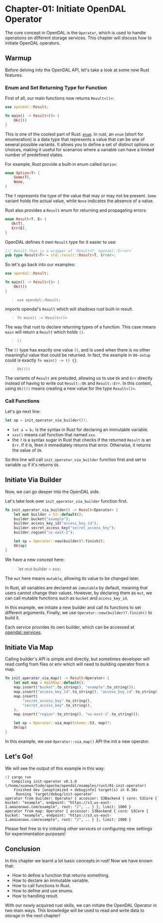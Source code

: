 # Chapter-01: Initiate OpenDAL Operator

The core concept in OpenDAL is the `Operator`, which is used to handle operations on different storage services. This chapter will discuss how to initiate OpenDAL operators.

## Warmup

Before delving into the OpenDAL API, let's take a look at some new Rust features.

### Enum and Set Returning Type for Function

First of all, our main functions now returns `Result<()>`:

```rust
use opendal::Result;

fn main() -> Result<()> {
    Ok(())
}
```

This is one of the coolest part of Rust: [`enum`](https://doc.rust-lang.org/book/ch06-01-defining-an-enum.html). In rust, an `enum` (short for enumeration) is a data type that represents a value that can be one of several possible variants. It allows you to define a set of distinct options or choices, making it useful for scenarios where a variable can have a limited number of predefined states.

For example, Rust provide a built-in enum called `Option`:

```rust
enum Option<T> {
    Some(T),
    None,
}
```

The `T` represents the type of the value that may or may not be present. `Some` variant holds the actual value, while `None` indicates the absence of a value.

Rust also provides a `Result` enum for returning and propagating errors:

```rust
enum Result<T, E> {
   Ok(T),
   Err(E),
}
```

OpenDAL defines it own `Result` type for it easier to use:

```rust
/// Result that is a wrapper of `Result<T, opendal::Error>`
pub type Result<T> = std::result::Result<T, Error>;
```

So let's go back into our examples:

```rust
use opendal::Result;

fn main() -> Result<()> {
    Ok(())
}
```

> `use opendal::Result;`

imports opendal's `Result` which will shadows rust built-in result.

> `fn main() -> Result<()>`

The way that rust to declare returning types of a function. This case means `main` will return a `Result` which holds `()`.

> `()`

The `()` type has exactly one value `()`, and is used when there is no other meaningful value that could be returned. In fact, the example in `00-setup` could is exactly `fn main() -> () {}`.

> `Ok(())`

The variants of `Result` are preluded, allowing us to use `Ok` and `Err` directly instead of having to write out `Result::Ok` and `Result::Err`. In this context, using `Ok(())` means creating a new value for the type `Result<()>`.

### Call Functions

Let's go next line:

```rust
let op = init_operator_via_builder()?;
```

- `let a = b;` is the syntax in Rust for declaring an immutable variable.
- `xxx()` means call function that named `xxx`.
- the `?` is a syntax sugar in Rust that checks if the returned `Result` is an `Err`. If it is, then it immediately returns that error. Otherwise, it returns the value of `Ok`.

So this line will call `init_operator_via_builder` function first and set to variable `op` if it's returns `Ok`.

## Initiate Via Builder

Now, we can go deeper into the OpenDAL side.

Let's take look over `init_operator_via_builder` function first.

```rust
fn init_operator_via_builder() -> Result<Operator> {
    let mut builder = S3::default();
    builder.bucket("example");
    builder.access_key_id("access_key_id");
    builder.secret_access_key("secret_access_key");
    builder.region("us-east-1");

    let op = Operator::new(builder)?.finish();
    Ok(op)
}
```

We have a new concept here:

> `let mut builder = xxx;

The `mut` here means `mutable`, allowing its value to be changed later.

In Rust, all variables are declared as `immutable` by default, meaning that users cannot change their values. However, by declaring them as `mut`, we can call mutable functions such as `bucket` and `access_key_id`.

In this example, we initiate a new builder and call its functions to set different arguments. Finally, we use `Operator::new(builder)?.finish()` to build it.

Each service provides its own builder, which can be accessed at [opendal::services](https://opendal.apache.org/docs/rust/opendal/services/index.html).

## Initiate Via Map

Calling builder's API is simple and directly, but sometimes developer will read config from files or env which will need to building operator from a map.

```rust
fn init_operator_via_map() -> Result<Operator> {
    let mut map = HashMap::default();
    map.insert("bucket".to_string(), "example".to_string());
    map.insert("access_key_id".to_string(), "access_key_id".to_string());
    map.insert(
        "secret_access_key".to_string(),
        "secret_access_key".to_string(),
    );
    map.insert("region".to_string(), "us-east-1".to_string());

    let op = Operator::via_map(Scheme::S3, map)?;
    Ok(op)
}
```

In this example, we use `Operator::via_map()` API the init a new operator.

## Let's Go!

We will see the output of this example in this way:

```shell
:) cargo run
   Compiling init-operator v0.1.0 (/home/xuanwo/Code/apache/opendal/examples/rust/01-init-operator)
    Finished dev [unoptimized + debuginfo] target(s) in 0.38s
     Running `target/debug/init-operator`
operator from builder: Operator { accessor: S3Backend { core: S3Core { bucket: "example", endpoint: "https://s3.us-east-1.amazonaws.com/example", root: "/", .. } }, limit: 1000 }
operator from map: Operator { accessor: S3Backend { core: S3Core { bucket: "example", endpoint: "https://s3.us-east-1.amazonaws.com/example", root: "/", .. } }, limit: 1000 }
```

Please feel free to try initiating other services or configuring new settings for experimentation purposes!

## Conclusion

In this chapter we learnt a lot basic concepts in rust! Now we have known that:

- How to define a function that returns something.
- How to declare an immutable variable.
- How to call functions in Rust.
- How to define and use enums.
- How to handling result.

With our newly acquired rust skills, we can initiate the OpenDAL Operator in two main ways. This knowledge will be used to read and write data to storage in the next chapter!
